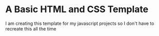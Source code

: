 # A Basic HTML and CSS Template

I am creating this template for my javascript projects so I don't have to recreate this all the time
